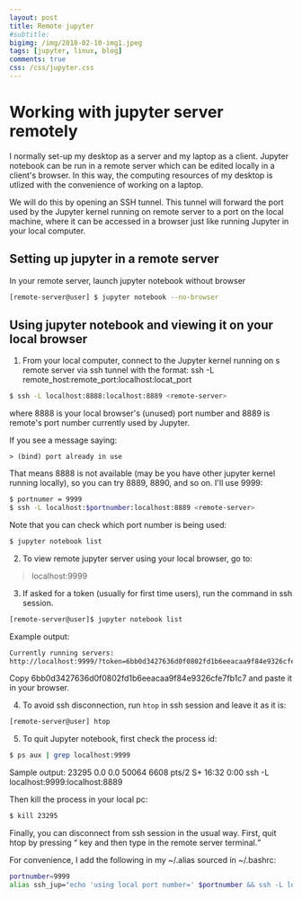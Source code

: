 ```yaml
---
layout: post
title: Remote jupyter
#subtitle:
bigimg: /img/2018-02-10-img1.jpeg
tags: [jupyter, linux, blog]
comments: true
css: /css/jupyter.css
---
```


# Working with jupyter server remotely

I normally set-up my desktop as a server and my laptop as a client. Jupyter notebook can be run in a remote server
which can be edited locally in a client's browser. In this way, the computing resources of my desktop is utlized with
the convenience of working on a laptop.

We will do this by opening an SSH tunnel.
This tunnel will forward the port used by the Jupyter kernel running on remote server to a port on the local machine,
where it can be accessed in a browser just like running Jupyter in your local computer.

## Setting up jupyter in a remote server
In your remote server, launch jupyter notebook without browser
```bash
[remote-server@user] $ jupyter notebook --no-browser
```

## Using jupyter notebook and viewing it on your local browser

1. From your local computer, connect to the Jupyter kernel running on s remote server via ssh tunnel
with the format: ssh -L remote_host:remote_port:localhost:locat_port

```bash
$ ssh -L localhost:8888:localhost:8889 <remote-server>
```
where 8888 is your local browser's (unused) port number and 8889 is remote's port number currently used by Jupyter.

If you see a message saying:
```
> (bind) port already in use
```

That means 8888 is not available (may be you have other jupyter kernel running locally), so you can try 8889, 8890, and so on.
I'll use 9999:
```bash
$ portnumer = 9999
$ ssh -L localhost:$portnumber:localhost:8889 <remote-server>
```

Note that you can check which port number is being used:
```bash
$ jupyter notebook list
```

2. To view remote jupyter server using your local browser, go to:

> localhost:9999

3. If asked for a token (usually for first time users), run the command in ssh session.
```bash
[remote-server@user]$ jupyter notebook list
```

Example output:
```bash
Currently running servers:
http://localhost:9999/?token=6bb0d3427636d0f0802fd1b6eeacaa9f84e9326cfe7fb1c7 :: /home/usr
```
Copy 6bb0d3427636d0f0802fd1b6eeacaa9f84e9326cfe7fb1c7 and paste it in your browser.

4. To avoid ssh disconnection, run `htop` in ssh session and leave it as it is:
```bash
[remote-server@user] htop
```

5. To quit Jupyter notebook, first check the process id:
```bash
$ ps aux | grep localhost:9999
```

Sample output:
23295  0.0  0.0  50064  6608 pts/2    S+   16:32   0:00 ssh -L localhost:9999:localhost:8889 <remote-server>

Then kill the process in your local pc:
```bash
$ kill 23295
```

Finally, you can disconnect from ssh session in the usual way.
First, quit htop by pressing <q> key and then type <exit> in the remote server terminal.

For convenience, I add the following in my ~/.alias sourced in ~/.bashrc:
```bash
portnumber=9999
alias ssh_jup="echo 'using local port number=' $portnumber && ssh -L localhost:$portnumber:localhost:8889 <remote-server>"
```
